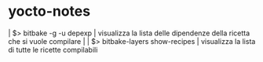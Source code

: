 # yocto-notes

 | $> bitbake -g <package> -u depexp
 | visualizza la lista delle dipendenze della ricetta che si vuole compilare
 |
 | $> bitbake-layers show-recipes
 | visualizza la lista di tutte le ricette compilabili
